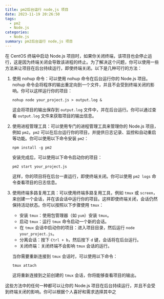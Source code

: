 ```yaml
---
title: pm2后台运行 node,js 项目
date: 2023-11-19 20:26:50
tags:
  - pm2
  - Node.js
categories:
  - Node.js
summary: pm2后台运行 node,js 项目 
---
```

在 CentOS 终端中启动 Node.js 项目时，如果你关闭终端，该项目也会停止运行，这是因为终端关闭会导致该进程的终止。为了解决这个问题，你可以使用一些方法来让项目在后台持续运行，即使终端关闭。以下是几种可行的方法：

1. 使用 nohup 命令：可以使用 nohup 命令在后台运行你的 Node.js 项目。nohup 命令会将程序的输出重定向到一个文件，并且不会受到终端关闭的影响。你可以这样运行你的项目：

   ```
   nohup node your_project.js > output.log &
   ```

   这会将项目的输出保存到 `output.log` 文件中，并在后台运行。你可以通过查看 `output.log` 文件来获取项目的输出信息。

2. 使用进程管理工具：可以使用专门的进程管理工具来管理你的 Node.js 项目，例如 `pm2`。`pm2` 可以在后台运行你的项目，并提供日志记录、监控和自动重启等功能。你可以使用以下命令安装 `pm2`：

   ```
   npm install -g pm2
   ```

   安装完成后，可以使用以下命令启动你的项目：

   ```
   pm2 start your_project.js
   ```

   这样，你的项目将在后台一直运行，即使终端关闭。你可以使用 `pm2 logs` 命令查看项目的日志信息。

3. 使用终端多路复用工具：可以使用终端多路复用工具，例如 `tmux` 或 `screen`，来创建一个会话，并在该会话中运行你的项目。这样即使终端关闭，会话仍然保持活动状态。你可以按照以下步骤使用 `tmux`：

   - 安装 `tmux`：使用包管理器（如 `yum`）安装 `tmux`。
   - 启动 `tmux`：运行 `tmux` 命令启动一个新的会话。
   - 在 `tmux` 会话中启动你的项目：进入项目目录，然后运行 `node your_project.js`。
   - 分离会话：按下 `Ctrl + b`，然后按下 `d` 键，会话将在后台运行。
   - 关闭终端：关闭终端不会影响 `tmux` 会话的运行。

   当你需要重新连接到 `tmux` 会话时，可以使用以下命令：

   ```
   tmux attach
   ```

   这将重新连接到之前创建的 `tmux` 会话，你将能够查看项目的输出。

这些方法中的任何一种都可以让你的 Node.js 项目在后台持续运行，并且不会受到终端关闭的影响。你可以根据个人喜好和需求选择其中之

